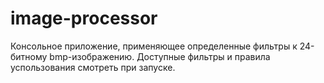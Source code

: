 # image-processor

Консольное приложение, применяющее определенные фильтры к 24-битному bmp-изображению. Доступные фильтры и правила успользования смотреть при запуске.
